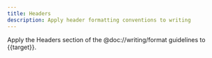 ```yaml
---
title: Headers
description: Apply header formatting conventions to writing
---
```


Apply the Headers section of the @doc://writing/format guidelines to {{target}}.
